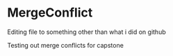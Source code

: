 # MergeConflict

Editing file to something other than what i did on github

Testing out merge conflicts for capstone 


